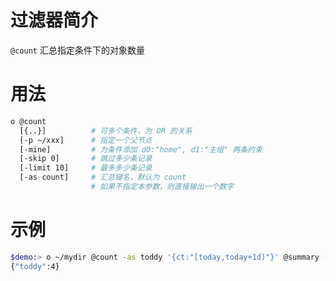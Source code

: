 # 过滤器简介

`@count` 汇总指定条件下的对象数量

# 用法

```bash
o @count
  [{..}]          # 可多个条件，为 OR 的关系
  [-p ~/xxx]      # 指定一个父节点
  [-mine]         # 为条件添加 d0:"home", d1:"主组" 两条约束
  [-skip 0]       # 跳过多少条记录
  [-limit 10]     # 最多多少条记录
  [-as count]     # 汇总键名，默认为 count
                  # 如果不指定本参数，则直接输出一个数字
```

# 示例

```bash
$demo:> o ~/mydir @count -as toddy '{ct:"[today,today+1d)"}' @summary -cqn
{"toddy":4}
```

